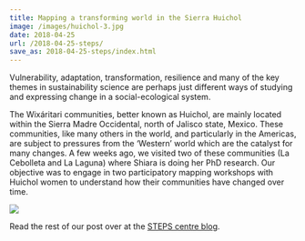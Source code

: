 ```yaml
---
title: Mapping a transforming world in the Sierra Huichol
image: /images/huichol-3.jpg
date: 2018-04-25
url: /2018-04-25-steps/
save_as: 2018-04-25-steps/index.html
---
```


Vulnerability, adaptation, transformation, resilience and many of the
key themes in sustainability science are perhaps just different ways
of studying and expressing change in a social-ecological system.

The Wixáritari communities, better known as Huichol, are mainly
located within the Sierra Madre Occidental, north of Jalisco state,
Mexico. These communities, like many others in the world, and
particularly in the Americas, are subject to pressures from the
‘Western’ world which are the catalyst for many changes. A few weeks
ago, we visited two of these communities (La Cebolleta and La Laguna)
where Shiara is doing her PhD research. Our objective was to engage in
two participatory mapping workshops with Huichol women to understand
how their communities have changed over time.

<img src="https://steps-centre.org/wp-content/uploads/2018/04/huichol-5.jpg">


Read the rest of our post over at the [STEPS centre blog](https://steps-centre.org/blog/mapping-transforming-world-sierra-huichol-mexico/).
